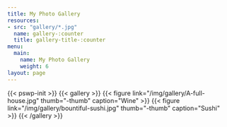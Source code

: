 ```yaml
---
title: My Photo Gallery
resources:
- src: "gallery/*.jpg"
  name: gallery-:counter
  title: gallery-title-:counter
menu:
  main:
    name: My Photo Gallery
    weight: 6
layout: page
---
```

{{< pswp-init >}}
{{< gallery >}}
{{< figure link="/img/gallery/A-full-house.jpg" thumb="-thumb" caption="Wine" >}}
{{< figure link="/img/gallery/bountiful-sushi.jpg" thumb="-thumb" caption="Sushi" >}}
{{< /gallery >}}
